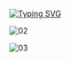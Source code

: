 
[![Typing SVG](https://readme-typing-svg.herokuapp.com?color=%2336BCF7&lines=Information+Technology)](https://git.io/typing-svg)














![02](https://github.com/ivakhnenkovitali/final_project_2211/assets/141067997/d506851f-b948-4573-bc0e-57d004bce5ce)

![03](https://github.com/ivakhnenkovitali/final_project_2211/assets/141067997/650685a8-6a07-4ae4-ab1f-1f861acbf88f)





